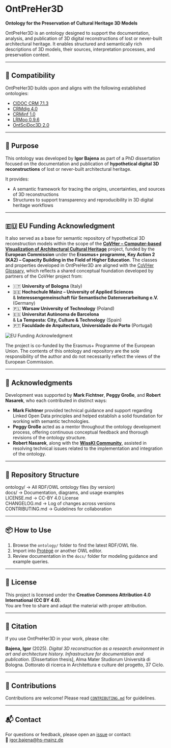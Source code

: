 # OntPreHer3D

**Ontology for the Preservation of Cultural Heritage 3D Models**

OntPreHer3D is an ontology designed to support the documentation, analysis, and publication of 3D digital reconstructions of lost or never-built architectural heritage. It enables structured and semantically rich descriptions of 3D models, their sources, interpretation processes, and preservation context.

---

## 🔗 Compatibility

OntPreHer3D builds upon and aligns with the following established ontologies:

- [CIDOC CRM 7.1.3](http://www.cidoc-crm.org/cidoc-crm/)
- [CRMdig 4.0](http://www.cidoc-crm.org/extensions/crmdig/)
- [CRMinf 1.0](http://www.cidoc-crm.org/extensions/crminf/)
- [LRMoo 0.9.6](http://iflastandards.info/ns/lrm/lrmoo/)
- [OntSciDoc3D 2.0](https://www.ontscidoc3d.hs-mainz.de/ontology/)

---

## 🧠 Purpose

This ontology was developed by **Igor Bajena** as part of a PhD dissertation focused on the documentation and publication of **hypothetical digital 3D reconstructions** of lost or never-built architectural heritage.

It provides:
- A semantic framework for tracing the origins, uncertainties, and sources of 3D reconstructions
- Structures to support transparency and reproducibility in 3D digital heritage workflows

---

## 🇪🇺 EU Funding Acknowledgment

It also served as a base for semantic repository of hypothetical 3D reconstruction models within the scope of the [**CoVHer – Computer-based Visualization of Architectural Cultural Heritage**](https://covher.eu/) project, funded by the **European Commission** under the **Erasmus+ programme, Key Action 2 (KA2) – Capacity Building in the Field of Higher Education**. The classes and properties developed in OntPreHer3D are aligned with the [CoVHer Glossary](https://covher.eu/glossary/), which reflects a shared conceptual foundation developed by partners of the CoVHer project from:

- 🇮🇹 **University of Bologna** (Italy)
- 🇩🇪 **Hochschule Mainz – University of Applied Sciences**  
  & **Interessengemeinschaft für Semantische Datenverarbeitung e.V.** (Germany)
- 🇵🇱 **Warsaw University of Technology** (Poland)
- 🇪🇸 **Universitat Autònoma de Barcelona**  
  & **La Tempesta: City, Culture & Technology** (Spain)
- 🇵🇹 **Faculdade de Arquitectura, Universidade do Porto** (Portugal)

![EU Funding Acknowledgment](https://covher.eu/wp-content/uploads/2022/09/Group-8.png)

The project is co-funded by the Erasmus+ Programme of the European Union. The contents of this ontology and repository are the sole responsibility of the author and do not necessarily reflect the views of the European Commission.

---

## 🙏 Acknowledgments

Development was supported by **Mark Fichtner**, **Peggy Große**, and **Robert Nasarek**, who each contributed in distinct ways:

- **Mark Fichtner** provided technical guidance and support regarding Linked Open Data principles and helped establish a solid foundation for working with semantic technologies.
- **Peggy Große** acted as a mentor throughout the ontology development process, offering continuous conceptual feedback and thorough revisions of the ontology structure.
- **Robert Nasarek**, along with the [**WissKI Community**](https://wiss-ki.eu/), assisted in resolving technical issues related to the implementation and integration of the ontology.

---

## 📁 Repository Structure

ontology/ → All RDF/OWL ontology files (by version) <br>
docs/ → Documentation, diagrams, and usage examples <br>
LICENSE.md → CC-BY 4.0 License<br>
CHANGELOG.md → Log of changes across versions<br>
CONTRIBUTING.md → Guidelines for collaboration<br>

---

## 📦 How to Use

1. Browse the `ontology/` folder to find the latest RDF/OWL file.
2. Import into [Protégé](https://protege.stanford.edu/) or another OWL editor.
3. Review documentation in the `docs/` folder for modeling guidance and example queries.

---

## 📜 License

This project is licensed under the **Creative Commons Attribution 4.0 International (CC BY 4.0)**.  
You are free to share and adapt the material with proper attribution.

---

## 📣 Citation

If you use OntPreHer3D in your work, please cite:

**Bajena, Igor** (2025). *Digital 3D reconstruction as a research environment in art and architecture history. Infrastructure for documentation and publication*. [Dissertation thesis], Alma Mater Studiorum Università di Bologna. Dottorato di ricerca in Architettura e culture del progetto, 37 Ciclo.

---

## 🤝 Contributions

Contributions are welcome! Please read [`CONTRIBUTING.md`](CONTRIBUTING.md) for guidelines.

---

## 📬 Contact

For questions or feedback, please open an [issue](https://github.com/igorbajena/OntPreHer3D/issues) or contact:  
📧 igor.bajena@hs-mainz.de 
